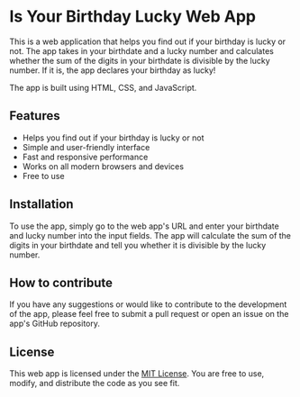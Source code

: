 # Is Your Birthday Lucky Web App

This is a web application that helps you find out if your birthday is lucky or not. The app takes in your birthdate and a lucky number and calculates whether the sum of the digits in your birthdate is divisible by the lucky number. If it is, the app declares your birthday as lucky!

The app is built using HTML, CSS, and JavaScript.

## Features

- Helps you find out if your birthday is lucky or not
- Simple and user-friendly interface
- Fast and responsive performance
- Works on all modern browsers and devices
- Free to use

## Installation

To use the app, simply go to the web app's URL and enter your birthdate and lucky number into the input fields. The app will calculate the sum of the digits in your birthdate and tell you whether it is divisible by the lucky number.

## How to contribute

If you have any suggestions or would like to contribute to the development of the app, please feel free to submit a pull request or open an issue on the app's GitHub repository.

## License

This web app is licensed under the [MIT License](https://opensource.org/licenses/MIT). You are free to use, modify, and distribute the code as you see fit.
